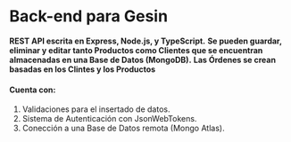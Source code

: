 # Back-end para Gesin

**REST API escrita en Express, Node.js, y TypeScript.**
**Se pueden guardar, eliminar y editar tanto Productos como Clientes que se encuentran almacenadas en una Base de Datos (MongoDB).**
**Las Órdenes se crean basadas en los Clintes y los Productos**

#### Cuenta con:
1. Validaciones para el insertado de datos.
2. Sistema de Autenticación con JsonWebTokens.
3. Conección a una Base de Datos remota (Mongo Atlas).
